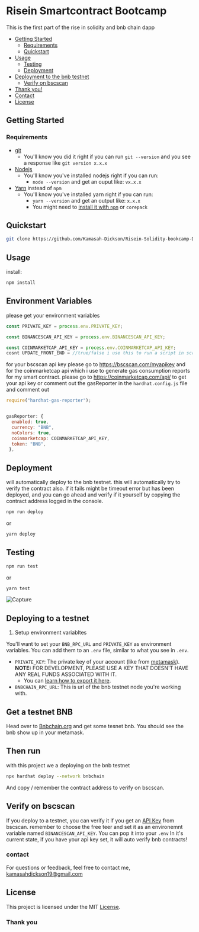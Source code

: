 # Risein Smartcontract Bootcamp

This is the first part of the rise in solidity and bnb chain dapp

- [Getting Started](#getting-started)
  - [Requirements](#requirements)
  - [Quickstart](#quickstart)
- [Usage](#usage)
  - [Testing](#testing)
  - [Deployment](#deployment)
- [Deployment to the bnb testnet](#deploying-to-a-testnet)
  - [Verify on bscscan](#verify-on-bscscan)
- [Thank you!](#thank-you)
- [Contact](#contact)
- [License](#license)

## Getting Started

### Requirements

- [git](https://git-scm.com/book/en/v2/Getting-Started-Installing-Git)
  - You'll know you did it right if you can run `git --version` and you see a response like `git version x.x.x`
- [Nodejs](https://nodejs.org/en/)
  - You'll know you've installed nodejs right if you can run:
    - `node --version` and get an ouput like: `vx.x.x`
- [Yarn](https://yarnpkg.com/getting-started/install) instead of `npm`
  - You'll know you've installed yarn right if you can run:
    - `yarn --version` and get an output like: `x.x.x`
    - You might need to [install it with `npm`](https://classic.yarnpkg.com/lang/en/docs/install/) or `corepack`

## Quickstart

```bash
git clone https://github.com/Kamasah-Dickson/Risein-Solidity-bookcamp-Dapp.git

```

## Usage

install:

```bash
npm install
```

## Environment Variables

please get your environment variables

```javascript
const PRIVATE_KEY = process.env.PRIVATE_KEY;

const BINANCESCAN_API_KEY = process.env.BINANCESCAN_API_KEY;

const COINMARKETCAP_API_KEY = process.env.COINMARKETCAP_API_KEY;
cosnt UPDATE_FRONT_END = //true/false i use this to run a script in scripts/updateFrontend

```

for your bscscan api key please go to https://bscscan.com/myapikey
and for the coinmarketcap api which i use to generate gas consumption reports for my smart contract. please go to https://coinmarketcap.com/api/ to get your api key or comment out the gasReporter in the `hardhat.config.js` file and comment out

```javascript
require("hardhat-gas-reporter");


gasReporter: {
  enabled: true,
  currency: "BNB",
  noColors: true,
  coinmarketcap: COINMARKETCAP_API_KEY,
  token: "BNB",
 },

```

## Deployment

will automatically deploy to the bnb testnet. this will automatically try to verify the contract also. if it fails might be timeout error but has been deployed, and you can go ahead and verify if it yourself by copying the contract address logged in the console.

```bash
npm run deploy
```

or

```bash
yarn deploy
```

## Testing

```bash
npm run test
```

or

```bash
yarn test
```

![Capture](https://github.com/Kamasah-Dickson/Risein-Solidity-bookcamp-Dapp/assets/86136379/255fa2f8-3337-414c-9e5f-532202761779)

## Deploying to a testnet

1. Setup environment variabltes

You'll want to set your `BNB_RPC_URL` and `PRIVATE_KEY` as environment variables. You can add them to an `.env` file, similar to what you see in `.env`.

- `PRIVATE_KEY`: The private key of your account (like from [metamask](https://metamask.io/)). **NOTE:** FOR DEVELOPMENT, PLEASE USE A KEY THAT DOESN'T HAVE ANY REAL FUNDS ASSOCIATED WITH IT.
  - You can [learn how to export it here](https://metamask.zendesk.com/hc/en-us/articles/360015289632-How-to-Export-an-Account-Private-Key).
- `BNBCHAIN_RPC_URL`: This is url of the bnb testnet node you're working with.

## Get a testnet BNB

Head over to [Bnbchain.org](https://testnet.bnbchain.org/faucet-smart) and get some tesnet bnb. You should see the bnb show up in your metamask.

## Then run

with this project we a deploying on the bnb testnet

```bash
npx hardhat deploy --network bnbchain
```

And copy / remember the contract address to verify on bscscan.

## Verify on bscscan

If you deploy to a testnet, you can verify it if you get an [API Key](https://bscscan.com/apis) from bscscan. remember to choose the free teer and set it as an environemnt variable named `BINANCESCAN_API_KEY`. You can pop it into your `.env`
In it's current state, if you have your api key set, it will auto verify bnb contracts!

### contact

For questions or feedback, feel free to contact me, [kamasahdickson19@gmail.com](kamasahdickson19@gmail.com)

## License

This project is licensed under the MIT [License](https://github.com/Kamasah-Dickson/Risein-Solidity-bookcamp-Dapp/blob/master/LICENSE).

### Thank you
